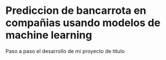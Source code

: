 # Prediccion de bancarrota en compañias usando modelos de machine learning
Paso a paso el desarrollo de mi proyecto de titulo
